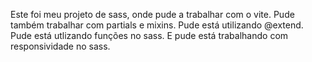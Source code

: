 Este foi meu projeto de sass, onde pude a trabalhar com o vite.
Pude também trabalhar com partials e mixins.
Pude está utilizando @extend.
Pude está utlizando funções no sass.
E pude está trabalhando com responsividade no sass.
